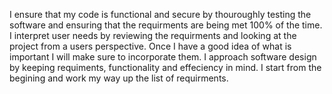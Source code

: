 I ensure that my code is functional and secure by thouroughly testing the software and ensuring that the requirments are being met 100% of the time.
I interpret user needs by reviewing the requirments and looking at the project from a users perspective. Once I have a good idea of what is important I will make sure to incorporate them.
I approach software design by keeping requiments, functionality and effeciency in mind. I start from the begining and work my way up the list of requirments.
